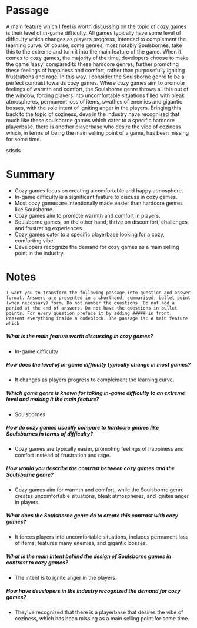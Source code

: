 
# Passage
A main feature which I feel is worth discussing on the topic of cozy games is their level of in-game difficulty. All games typically have some level of difficulty which changes as players progress, intended to complement the learning curve. Of course, some genres, most notably Soulsbornes, take this to the extreme and turn it into the main feature of the game. When it comes to cozy games, the majority of the time, developers choose to make the game ‘easy’ compared to these hardcore genres, further promoting these feelings of happiness and comfort, rather than purposefully igniting frustrations and rage. In this way, I consider the Soulsborne genre to be a perfect contrast towards cozy games. Where cozy games aim to promote feelings of warmth and comfort, the Soulsborne genre throws all this out of the window, forcing players into uncomfortable situations filled with bleak atmospheres, permanent loss of items, swathes of enemies and gigantic bosses, with the sole intent of igniting anger in the players. Bringing this back to the topic of coziness, devs in the industry have recognised that much like these soulsborne games which cater to a specific hardcore playerbase, there is another playerbase who desire the vibe of coziness which, in terms of being the main selling point of a game, has been missing for some time.

sdsds


# Summary
- Cozy games focus on creating a comfortable and happy atmosphere.
- In-game difficulty is a significant feature to discuss in cozy games.
- Most cozy games are intentionally made easier than hardcore genres like Soulsborne.
- Cozy games aim to promote warmth and comfort in players.
- Soulsborne games, on the other hand, thrive on discomfort, challenges, and frustrating experiences.
- Cozy games cater to a specific playerbase looking for a cozy, comforting vibe.
- Developers recognize the demand for cozy games as a main selling point in the industry.

# Notes

```I want you to transform the following passage into question and answer format. Answers are presented in a shorthand, summarised, bullet point (when necessary) form. Do not number the questions. Do not add a period at the end of answers. Do not have the questions in bullet points. For every question preface it by adding ##### in front. Present everything inside a codeblock. The passage is: A main feature which```

##### What is the main feature worth discussing in cozy games?
- In-game difficulty

##### How does the level of in-game difficulty typically change in most games?
- It changes as players progress to complement the learning curve.

##### Which game genre is known for taking in-game difficulty to an extreme level and making it the main feature?
- Soulsbornes

##### How do cozy games usually compare to hardcore genres like Soulsbornes in terms of difficulty?
- Cozy games are typically easier, promoting feelings of happiness and comfort instead of frustration and rage.

##### How would you describe the contrast between cozy games and the Soulsborne genre?
- Cozy games aim for warmth and comfort, while the Soulsborne genre creates uncomfortable situations, bleak atmospheres, and ignites anger in players.

##### What does the Soulsborne genre do to create this contrast with cozy games?
- It forces players into uncomfortable situations, includes permanent loss of items, features many enemies, and gigantic bosses.

##### What is the main intent behind the design of Soulsborne games in contrast to cozy games?
- The intent is to ignite anger in the players.

##### How have developers in the industry recognized the demand for cozy games?
- They've recognized that there is a playerbase that desires the vibe of coziness, which has been missing as a main selling point for some time.